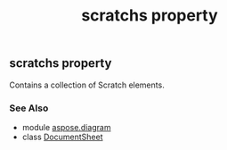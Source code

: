 ﻿---
title: scratchs property
second_title: Aspose.Diagram for Python via .NET API References
description: 
type: docs
weight: 160
url: /python-net/aspose.diagram/documentsheet/scratchs/
is_root: false
---

## scratchs property


Contains a collection of Scratch elements.

### See Also
* module [aspose.diagram](../../)
* class [DocumentSheet](/diagram/python-net/aspose.diagram/documentsheet)

